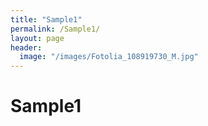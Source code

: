 ```yaml
---
title: "Sample1"
permalink: /Sample1/
layout: page
header:
  image: "/images/Fotolia_108919730_M.jpg"
---
```


# Sample1
